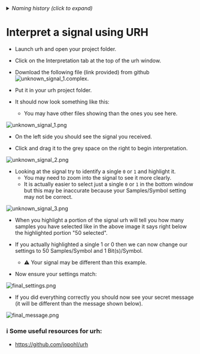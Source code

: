 
<details><summary><i>Naming history (click to expand)</i></summary>
<pre>
2023 May 22: 050_Interpret_unknown_noisy_signal.md
</pre>
</details>

# Interpret a signal using URH

- Launch urh and open your project folder.

- Click on the Interpretation tab at the top of the urh window.

- Download the following file (link provided) from github ![unknown_signal_1.complex](https://github.com/python-can-define-radio/sdr-course/blob/main/classroom_activities/Ch04_Analyzing_Signals_URH/unknown_signal_1.complex).

- Put it in your urh project folder.

- It should now look something like this:
    - You may have other files showing than the ones you see here.

![unknown_signal_1.png](https://github.com/python-can-define-radio/sdr-course/blob/main/classroom_activities/Chx_Misc/Images/unknown_signal_1.png?raw=true) 

- On the left side you should see the signal you received.

- Click and drag it to the grey space on the right to begin interpretation.

![unknown_signal_2.png](https://github.com/python-can-define-radio/sdr-course/blob/main/classroom_activities/Chx_Misc/Images/unknown_signal_2.png?raw=true) 

- Looking at the signal try to identify a single `0` or `1` and highlight it.
    - You may need to zoom into the signal to see it more clearly.
    - It is actually easier to select just a single `0` or `1` in the bottom window but this may be inaccurate because your Samples/Symbol setting may not be correct. 

![unknown_signal_3.png](https://github.com/python-can-define-radio/sdr-course/blob/main/classroom_activities/Chx_Misc/Images/unknown_signal_3.png?raw=true)

- When you highlight a portion of the signal urh will tell you how many samples you have selected like in the above image it says right below the highlighted portion "50 selected".

- If you actually highlighted a single 1 or 0 then we can now change our settings to 50 Samples/Symbol and 1 Bit(s)/Symbol.
    - ⚠️ Your signal may be different than this example.

- Now ensure your settings match:

![final_settings.png](https://github.com/python-can-define-radio/sdr-course/blob/main/classroom_activities/Chx_Misc/Images/final_settings.png?raw=true) 

- If you did everything correctly you should now see your secret message (it will be different than the message shown below).

![final_message.png](https://github.com/python-can-define-radio/sdr-course/blob/main/classroom_activities/Chx_Misc/Images/final_message.png?raw=true) 

### ℹ️ Some useful resources for urh:

- https://github.com/jopohl/urh
